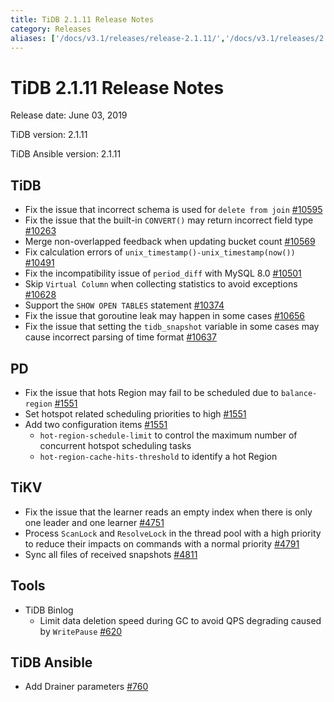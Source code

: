 ```yaml
---
title: TiDB 2.1.11 Release Notes
category: Releases
aliases: ['/docs/v3.1/releases/release-2.1.11/','/docs/v3.1/releases/2.1.11/']
---
```


# TiDB 2.1.11 Release Notes

Release date: June 03, 2019

TiDB version: 2.1.11

TiDB Ansible version: 2.1.11

## TiDB

- Fix the issue that incorrect schema is used for  `delete from join` [#10595](https://github.com/pingcap/tidb/pull/10595)
- Fix the issue that the built-in `CONVERT()` may return incorrect field type [#10263](https://github.com/pingcap/tidb/pull/10263)
- Merge non-overlapped feedback when updating bucket count [#10569](https://github.com/pingcap/tidb/pull/10569)
- Fix calculation errors  of  `unix_timestamp()-unix_timestamp(now())` [#10491](https://github.com/pingcap/tidb/pull/10491)
- Fix the incompatibility issue of `period_diff` with MySQL 8.0 [#10501](https://github.com/pingcap/tidb/pull/10501)
- Skip `Virtual Column` when collecting statistics to avoid exceptions [#10628](https://github.com/pingcap/tidb/pull/10628)
- Support the `SHOW OPEN TABLES` statement [#10374](https://github.com/pingcap/tidb/pull/10374)
- Fix the issue that goroutine leak may happen in some cases [#10656](https://github.com/pingcap/tidb/pull/10656)
- Fix the issue that setting the `tidb_snapshot` variable in some cases may cause incorrect parsing of time format  [#10637](https://github.com/pingcap/tidb/pull/10637)

## PD

- Fix the issue that hots Region may fail to be scheduled due to `balance-region` [#1551](https://github.com/pingcap/pd/pull/1551)
- Set hotspot related scheduling priorities to high [#1551](https://github.com/pingcap/pd/pull/1551)
- Add two configuration items [#1551](https://github.com/pingcap/pd/pull/1551)
    - `hot-region-schedule-limit` to control the maximum number of concurrent hotspot scheduling tasks
    - `hot-region-cache-hits-threshold` to identify a hot Region

## TiKV

- Fix the issue that the learner reads an empty index when there is only one leader and one learner [#4751](https://github.com/tikv/tikv/pull/4751)
- Process `ScanLock` and `ResolveLock` in the thread pool with a high priority to reduce their impacts on commands with a normal priority [#4791](https://github.com/tikv/tikv/pull/4791)
- Sync all files of received snapshots [#4811](https://github.com/tikv/tikv/pull/4811)

## Tools

- TiDB Binlog
    - Limit data deletion speed during GC to avoid QPS degrading caused by `WritePause` [#620](https://github.com/pingcap/tidb-binlog/pull/620)

## TiDB Ansible

- Add Drainer parameters [#760](https://github.com/pingcap/tidb-ansible/pull/760)
